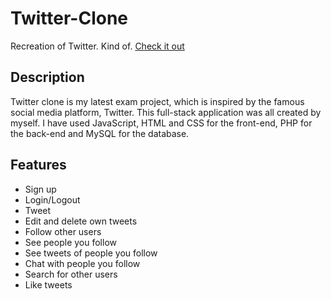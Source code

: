 # Twitter-Clone
 Recreation of Twitter. Kind of. [Check it out]

## Description
Twitter clone is my latest exam project, which is inspired by the famous social media platform, Twitter. This full-stack application was all created by myself. I have used JavaScript, HTML and CSS for the front-end, PHP for the back-end and MySQL for the database.

## Features
- Sign up
- Login/Logout
- Tweet
- Edit and delete own tweets
- Follow other users
- See people you follow
- See tweets of people you follow
- Chat with people you follow
- Search for other users
- Like tweets

[Check it out]: https://adamtoth.dev/twitter-mine/signup.php
